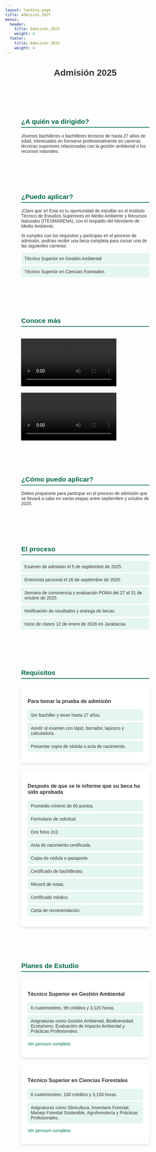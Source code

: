 ```yaml
---
layout: landing-page
title: Admisión 2025
menus:
  header:
    title: Admisión_2025
    weight: 4
  footer:
    title: Admisión 2025
    weight: 4
---
```

<html lang="es">
<head>
  <meta charset="UTF-8">
  <meta name="viewport" content="width=device-width, initial-scale=1.0">
  <title>Admisión 2025 - ITESMARENA</title>
  <style>
    body {
      font-family: Arial, sans-serif;
      margin: 0;
      color: #333;
    }
    section {
      padding: 40px 10%;
    }
    section h2 {
      color: #006b4f;
      border-bottom: 2px solid #006b4f;
      padding-bottom: 5px;
    }
    ul {
      list-style: none;
      padding-left: 0;
    }
    ul li {
      background: #e5f5f0;
      margin: 5px 0;
      padding: 10px;
      border-radius: 5px;
    }
    video {
      max-width: 100%;
      margin-top: 20px;
    }
    a {
      color: #007b55;
      text-decoration: none;
    }
    a:hover {
      text-decoration: underline;
    }
    .cards {
      display: grid;
      grid-template-columns: repeat(auto-fit, minmax(250px, 1fr));
      gap: 20px;
    }
    .card {
      background: black;
      padding: 20px;
      border-radius: 8px;
      box-shadow: 0px 4px 10px rgba(0,0,0,0.1);
    }
    .card {
  background: white;
  padding: 20px;
  border-radius: 8px;
  box-shadow: 0px 4px 10px rgba(0,0,0,0.1);
  transition: background 0.3s, color 0.3s;
}

.card:hover {
  background: #006b4f; /* o el color que quieras */
  color: #000; /* texto negro */
}

.card:hover ul li {
  background: rgba(255, 255, 255, 0.2); /* ajusta si quieres que las listas sigan visibles */
}

  </style>
</head>
<body>

<header>
  <h1>Admisión 2025</h1>
</header>

<section>
  <h2>¿A quién va dirigido?</h2>
  <p>Jóvenes bachilleres o bachilleres técnicos de hasta 27 años de edad, interesados en formarse profesionalmente en carreras técnicas superiores relacionadas con la gestión ambiental o los recursos naturales.</p>
</section>

<section>
  <h2>¿Puedo aplicar?</h2>
  <p>¡Claro que sí! Esta es tu oportunidad de estudiar en el Instituto Técnico de Estudios Superiores en Medio Ambiente y Recursos Naturales (ITESMARENA), con el respaldo del Ministerio de Medio Ambiente.</p>
  <p>Si cumples con los requisitos y participas en el proceso de admisión, podrías recibir una beca completa para cursar una de las siguientes carreras:</p>
  <ul>
    <li>Técnico Superior en Gestión Ambiental</li>
    <li>Técnico Superior en Ciencias Forestales</li>
  </ul>
</section>

<section>
  <h2>Conoce más</h2>
  <video controls>
    <source src="https://res.cloudinary.com/duuonteo7/video/upload/v1755090495/Admision%202025/El_Instituto_ITESMARENA_con_57_a%C3%B1os_de_trayectoria_es_un_pilar_en_la_formaci%C3%B3n_de_t%C3%A9cnicos_en.mp4" type="video/mp4">
  </video>
  <video controls>
    <source src="https://res.cloudinary.com/duuonteo7/video/upload/v1755090482/Admision%202025/Desde_el_Ministerio_de_Medio_Ambiente_reafirmamos_nuestro_compromiso_con_la_formaci%C3%B3n_de_una_nue.mp4" type="video/mp4">
  </video>
</section>

<section>
  <h2>¿Cómo puedo aplicar?</h2>
  <p>Debes prepararte para participar en el proceso de admisión que se llevará a cabo en varias etapas entre septiembre y octubre de 2025.</p>
</section>

<section>
  <h2>El proceso</h2>
  <ul>
    <li>Examen de admisión el 5 de septiembre de 2025.</li>
    <li>Entrevista personal el 26 de septiembre de 2025.</li>
    <li>Semana de convivencia y evaluación POMA del 27 al 31 de octubre de 2025.</li>
    <li>Notificación de resultados y entrega de becas.</li>
    <li>Inicio de clases 12 de enero de 2026 en Jarabacoa.</li>
  </ul>
</section>

<section>
  <h2>Requisitos</h2>
  <div class="cards">
    <div class="card">
      <h3>Para tomar la prueba de admisión</h3>
      <ul>
        <li>Ser bachiller y tener hasta 27 años.</li>
        <li>Asistir al examen con lápiz, borrador, lapicero y calculadora.</li>
        <li>Presentar copia de cédula o acta de nacimiento.</li>
      </ul>
    </div>
    <div class="card">
      <h3>Después de que se le informe que su beca ha sido aprobada</h3>
      <ul>
        <li>Promedio mínimo de 80 puntos.</li>
        <li>Formulario de solicitud.</li>
        <li>Dos fotos 2x2.</li>
        <li>Acta de nacimiento certificada.</li>
        <li>Copia de cédula o pasaporte.</li>
        <li>Certificado de bachillerato.</li>
        <li>Récord de notas.</li>
        <li>Certificado médico.</li>
        <li>Carta de recomendación.</li>
      </ul>
    </div>
  </div>
</section>

<section>
  <h2>Planes de Estudio</h2>
  <div class="cards">
    <div class="card">
      <h3>Técnico Superior en Gestión Ambiental</h3>
      <ul>
        <li>6 cuatrimestres, 99 créditos y 3,120 horas.</li>
        <li>Asignaturas como Gestión Ambiental, Biodiversidad, Ecoturismo, Evaluación de Impacto Ambiental y Prácticas Profesionales.</li>
      </ul>
      <p><a href="https://res.cloudinary.com/duuonteo7/image/upload/v1755091133/Admision%202025/Gestion.pdf" target="_blank">Ver pensum completo</a></p>
    </div>
    <div class="card">
      <h3>Técnico Superior en Ciencias Forestales</h3>
      <ul>
        <li>6 cuatrimestres, 100 créditos y 3,150 horas.</li>
        <li>Asignaturas como Silvicultura, Inventario Forestal, Manejo Forestal Sostenible, Agroforestería y Prácticas Profesionales.</li>
      </ul>
      <p><a href="https://res.cloudinary.com/duuonteo7/image/upload/v1755091141/Admision%202025/CIENCIAS.pdf" target="_blank">Ver pensum completo</a></p>
    </div>
  </div>
</section>

</body>
</html>


























